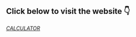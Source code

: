 <h2>Click below to visit the website 👇</h2>
<a href ="https://ro-yeee.github.io/calculator/"><em>CALCULATOR</em></a>

